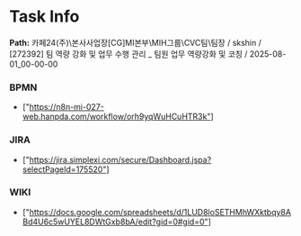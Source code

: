 # Task Info

**Path:** 카페24(주)\본사사업장\[CG]MI본부\MIH그룹\CVC팀\팀장 / skshin / [272392] 팀 역량 강화 및 업무 수행 관리 _ 팀원 업무 역량강화 및 코칭 / 2025-08-01_00-00-00

### BPMN
- ["https://n8n-mi-027-web.hanpda.com/workflow/orh9yqWuHCuHTR3k"]

### JIRA
- ["https://jira.simplexi.com/secure/Dashboard.jspa?selectPageId=175520"]

### WIKI
- ["https://docs.google.com/spreadsheets/d/1LUD8loSETHMhWXktbqy8ABd4U6c5wUYEL8DWtGxb8bA/edit?gid=0#gid=0"]

